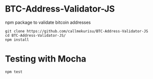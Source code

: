 # BTC-Address-Validator-JS
npm package to validate bitcoin addresses
<br/>

```git clone https://github.com/callmekurisu/BTC-Address-Validator-JS```
<br/>
```cd BTC-Address-Validator-JS/```
<br/>
```npm install```
<br/>
# Testing with Mocha
```npm test``` 
